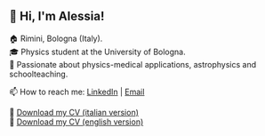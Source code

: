 ## 👋 Hi, I'm Alessia!

🏠 Rimini, Bologna (Italy). <br> 
🎓 Physics student at the University of Bologna. <br> 
🚀 Passionate about physics-medical applications, astrophysics and schoolteaching. <br> 

📫 How to reach me: [LinkedIn](https://www.linkedin.com/in/alessiaciaccia/) | [Email](02alessia02@gmail.com) <br> 

📄 [Download my CV (italian version)](https://github.com/AleeCiacciaa/AleeCiacciaa/blob/main/Curriculum.pdf) <br> 
📄 [Download my CV (english version)](https://github.com/AleeCiacciaa/AleeCiacciaa/blob/main/Curriculum_eng.pdf) <br> 


